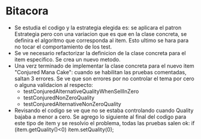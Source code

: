 # Bitacora
- Se estudia el codigo y la estrategia elegida es: se aplicara el patron Estrategia pero con una variacion que es que en la clase concreta, se definira el algoritmo que corresponda al item. Esto ultimo se hara para no tocar el comportamiento de los test.
- Se ve necesario refactorizar la definicion de la clase concreta para el item especifico. Se crea un nuevo metodo.
- Una verz terminado de implementar la clase concreta para el nuevo item "Conjured Mana Cake": cuando se habilitan las pruebas comentadas, saltan 3 errores. Se ve que son errores por no controlar el tema por cero o alguna validacion al respecto: 
  - testConjuredAlternativeQualityWhenSellInZero
  - testConjuredNonZeroQuality
  - testConjuredAlternativeNonZeroQuality
- Revisando el codigo se ve que no se estaba controlando cuando Quality bajaba a menor a cero. Se agrego lo siguiente al final del codigo para este tipo de item y se resolvio el problema, todas las pruebas salen ok:
if (item.getQuality()<0)
            item.setQuality(0);
